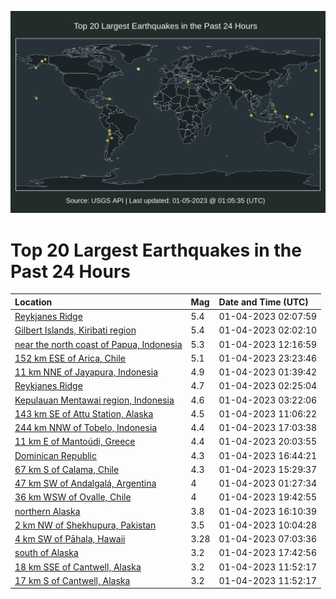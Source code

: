 ![Map](./map.png)

# Top 20 Largest Earthquakes in the Past 24 Hours

| Location | Mag | Date and Time (UTC) |
|:---|:---|:---|
| [Reykjanes Ridge](https://earthquake.usgs.gov/earthquakes/eventpage/us7000j1zj) | 5.4 | 01-04-2023 02:07:59 |
| [Gilbert Islands, Kiribati region](https://earthquake.usgs.gov/earthquakes/eventpage/us7000j1zi) | 5.4 | 01-04-2023 02:02:10 |
| [near the north coast of Papua, Indonesia](https://earthquake.usgs.gov/earthquakes/eventpage/us7000j22n) | 5.3 | 01-04-2023 12:16:59 |
| [152 km ESE of Arica, Chile](https://earthquake.usgs.gov/earthquakes/eventpage/us7000j25w) | 5.1 | 01-04-2023 23:23:46 |
| [11 km NNE of Jayapura, Indonesia](https://earthquake.usgs.gov/earthquakes/eventpage/us7000j1zc) | 4.9 | 01-04-2023 01:39:42 |
| [Reykjanes Ridge](https://earthquake.usgs.gov/earthquakes/eventpage/us7000j1zl) | 4.7 | 01-04-2023 02:25:04 |
| [Kepulauan Mentawai region, Indonesia](https://earthquake.usgs.gov/earthquakes/eventpage/us7000j1zs) | 4.6 | 01-04-2023 03:22:06 |
| [143 km SE of Attu Station, Alaska](https://earthquake.usgs.gov/earthquakes/eventpage/us7000j21j) | 4.5 | 01-04-2023 11:06:22 |
| [244 km NNW of Tobelo, Indonesia](https://earthquake.usgs.gov/earthquakes/eventpage/us7000j23n) | 4.4 | 01-04-2023 17:03:38 |
| [11 km E of Mantoúdi, Greece](https://earthquake.usgs.gov/earthquakes/eventpage/us7000j252) | 4.4 | 01-04-2023 20:03:55 |
| [Dominican Republic](https://earthquake.usgs.gov/earthquakes/eventpage/us7000j23e) | 4.3 | 01-04-2023 16:44:21 |
| [67 km S of Calama, Chile](https://earthquake.usgs.gov/earthquakes/eventpage/us7000j22x) | 4.3 | 01-04-2023 15:29:37 |
| [47 km SW of Andalgalá, Argentina](https://earthquake.usgs.gov/earthquakes/eventpage/us7000j1z9) | 4 | 01-04-2023 01:27:34 |
| [36 km WSW of Ovalle, Chile](https://earthquake.usgs.gov/earthquakes/eventpage/us7000j24y) | 4 | 01-04-2023 19:42:55 |
| [northern Alaska](https://earthquake.usgs.gov/earthquakes/eventpage/ak0236vqk1t) | 3.8 | 01-04-2023 16:10:39 |
| [2 km NW of Shekhupura, Pakistan](https://earthquake.usgs.gov/earthquakes/eventpage/us7000j22v) | 3.5 | 01-04-2023 10:04:28 |
| [4 km SW of Pāhala, Hawaii](https://earthquake.usgs.gov/earthquakes/eventpage/hv73294497) | 3.28 | 01-04-2023 07:03:36 |
| [south of Alaska](https://earthquake.usgs.gov/earthquakes/eventpage/us7000j24l) | 3.2 | 01-04-2023 17:42:56 |
| [18 km SSE of Cantwell, Alaska](https://earthquake.usgs.gov/earthquakes/eventpage/ak0236t0c6k) | 3.2 | 01-04-2023 11:52:17 |
| [17 km S of Cantwell, Alaska](https://earthquake.usgs.gov/earthquakes/eventpage/ak0236t0itl) | 3.2 | 01-04-2023 11:52:17 |

